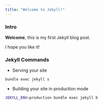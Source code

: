 ```yaml
---
title: "Welcome to Jekyll!"
---
```


### Intro

**Welcome**, this is my first Jekyll blog post.

I hope you like it!

### Jekyll Commands

- Serving your site

```bash
bundle exec jekyll s
```

- Building your site in production mode

```bash
JEKYLL_ENV=production bundle exec jekyll b
```